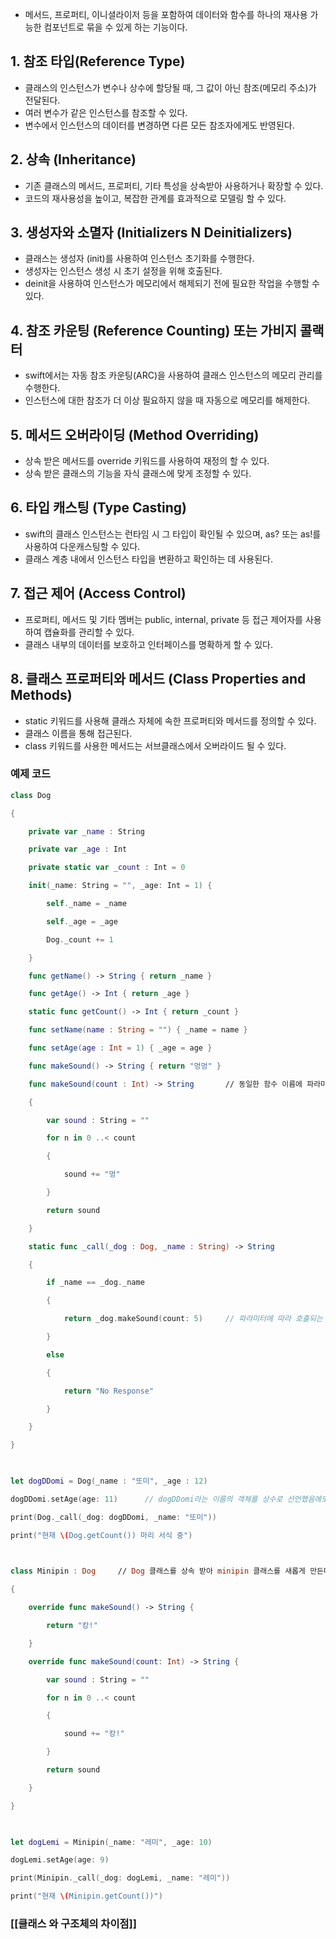 - 메서드, 프로퍼티, 이니셜라이저 등을 포함하여 데이터와 함수를 하나의 재사용 가능한 컴포넌트로 묶을 수 있게 하는 기능이다.

## 1. 참조 타입(Reference Type)
- 클래스의 인스턴스가 변수나 상수에 할당될 때, 그 값이 아닌 참조(메모리 주소)가 전달된다.
- 여러 변수가 같은 인스턴스를 참조할 수 있다.
- 변수에서 인스턴스의 데이터를 변경하면 다른 모든 참조자에게도 반영된다.

## 2. 상속 (Inheritance)
- 기존 클래스의 메서드, 프로퍼티, 기타 특성을 상속받아 사용하거나 확장할 수 있다.
- 코드의 재사용성을 높이고, 복잡한 관계를 효과적으로 모델링 할 수 있다.

## 3. 생성자와 소멸자 (Initializers N Deinitializers)
- 클래스는 생성자 (init)를 사용하여 인스턴스 초기화를 수행한다.
- 생성자는 인스턴스 생성 시 초기 설정을 위해 호출된다.
- deinit을 사용하여 인스턴스가 메모리에서 해제되기 전에 필요한 작업을 수행할 수 있다.

## 4. 참조 카운팅 (Reference Counting) 또는 가비지 콜랙터
- swift에서는 자동 참조 카운팅(ARC)을 사용하여 클래스 인스턴스의 메모리 관리를 수행한다.
- 인스턴스에 대한 참조가 더 이상 필요하지 않을 때 자동으로 메모리를 해제한다.

## 5. 메서드 오버라이딩 (Method Overriding)
- 상속 받은 메서드를 override 키워드를 사용하여 재정의 할 수 있다.
- 상속 받은 클래스의 기능을 자식 클래스에 맞게 조정할 수 있다.

## 6. 타입 캐스팅 (Type Casting)
- swift의 클래스 인스턴스는 런타임 시 그 타입이 확인될 수 있으며, as? 또는 as!를 사용하여 다운캐스팅할 수 있다.
- 클래스 계층 내에서 인스턴스 타입을 변환하고 확인하는 데 사용된다.

## 7. 접근 제어 (Access Control)
- 프로퍼티, 메서드 및 기타 멤버는 public, internal, private 등 접근 제어자를 사용하여 캡슐화를 관리할 수 있다.
- 클래스 내부의 데이터를 보호하고 인터페이스를 명확하게 할 수 있다.

## 8. 클래스 프로퍼티와 메서드 (Class Properties and Methods)
- static 키워드를 사용해 클래스 자체에 속한 프로퍼티와 메서드를 정의할 수 있다.
- 클래스 이름을 통해 접근된다.
- class 키워드를 사용한 메서드는 서브클래스에서 오버라이드 될 수 있다.

### 예제 코드

```swift
class Dog

{

    private var _name : String

    private var _age : Int

    private static var _count : Int = 0

    init(_name: String = "", _age: Int = 1) {

        self._name = _name

        self._age = _age

        Dog._count += 1

    }

    func getName() -> String { return _name }

    func getAge() -> Int { return _age }

    static func getCount() -> Int { return _count }

    func setName(name : String = "") { _name = name }

    func setAge(age : Int = 1) { _age = age }

    func makeSound() -> String { return "멍멍" }

    func makeSound(count : Int) -> String       // 동일한 함수 이름에 파라미터를 다르게 하여 서로 다른 함수로 인식하도록 한다.

    {

        var sound : String = ""

        for n in 0 ..< count

        {

            sound += "멍"

        }

        return sound

    }

    static func _call(_dog : Dog, _name : String) -> String

    {

        if _name == _dog._name

        {

            return _dog.makeSound(count: 5)     // 파라미터에 따라 호출되는 메서드가 달라진다.

        }

        else

        {

            return "No Response"

        }

    }

}

  

let dogDDomi = Dog(_name : "또미", _age : 12)

dogDDomi.setAge(age: 11)      // dogDDomi라는 이름의 객체를 상수로 선언했음에도 값 수정이 가능하다.

print(Dog._call(_dog: dogDDomi, _name: "또미"))

print("현재 \(Dog.getCount()) 마리 서식 중")

  

class Minipin : Dog     // Dog 클래스를 상속 받아 minipin 클래스를 새롭게 만든다.

{

    override func makeSound() -> String {

        return "캉!"

    }

    override func makeSound(count: Int) -> String {

        var sound : String = ""

        for n in 0 ..< count

        {

            sound += "캉!"

        }

        return sound

    }

}

  

let dogLemi = Minipin(_name: "레미", _age: 10)

dogLemi.setAge(age: 9)

print(Minipin._call(_dog: dogLemi, _name: "레미"))

print("현재 \(Minipin.getCount())")
```

### [[클래스 와 구조체의 차이점]]